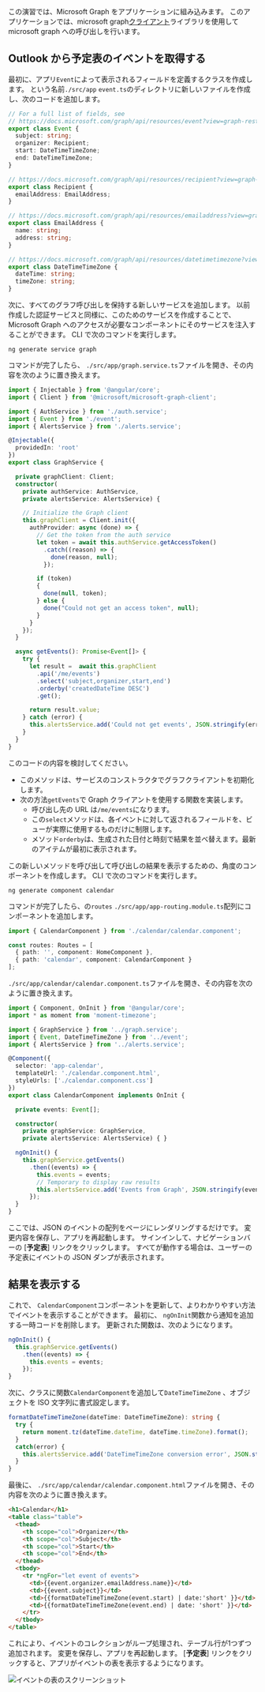 <!-- markdownlint-disable MD002 MD041 -->

この演習では、Microsoft Graph をアプリケーションに組み込みます。 このアプリケーションでは、microsoft graph[クライアント](https://github.com/microsoftgraph/msgraph-sdk-javascript)ライブラリを使用して microsoft graph への呼び出しを行います。

## <a name="get-calendar-events-from-outlook"></a>Outlook から予定表のイベントを取得する

最初に、アプリ`Event`によって表示されるフィールドを定義するクラスを作成します。 という名前`./src/app` `event.ts`のディレクトリに新しいファイルを作成し、次のコードを追加します。

```TypeScript
// For a full list of fields, see
// https://docs.microsoft.com/graph/api/resources/event?view=graph-rest-1.0
export class Event {
  subject: string;
  organizer: Recipient;
  start: DateTimeTimeZone;
  end: DateTimeTimeZone;
}

// https://docs.microsoft.com/graph/api/resources/recipient?view=graph-rest-1.0
export class Recipient {
  emailAddress: EmailAddress;
}

// https://docs.microsoft.com/graph/api/resources/emailaddress?view=graph-rest-1.0
export class EmailAddress {
  name: string;
  address: string;
}

// https://docs.microsoft.com/graph/api/resources/datetimetimezone?view=graph-rest-1.0
export class DateTimeTimeZone {
  dateTime: string;
  timeZone: string;
}
```

次に、すべてのグラフ呼び出しを保持する新しいサービスを追加します。 以前作成した認証サービスと同様に、このためのサービスを作成することで、Microsoft Graph へのアクセスが必要なコンポーネントにそのサービスを注入することができます。 CLI で次のコマンドを実行します。

```Shell
ng generate service graph
```

コマンドが完了したら、 `./src/app/graph.service.ts`ファイルを開き、その内容を次のように置き換えます。

```TypeScript
import { Injectable } from '@angular/core';
import { Client } from '@microsoft/microsoft-graph-client';

import { AuthService } from './auth.service';
import { Event } from './event';
import { AlertsService } from './alerts.service';

@Injectable({
  providedIn: 'root'
})
export class GraphService {

  private graphClient: Client;
  constructor(
    private authService: AuthService,
    private alertsService: AlertsService) {

    // Initialize the Graph client
    this.graphClient = Client.init({
      authProvider: async (done) => {
        // Get the token from the auth service
        let token = await this.authService.getAccessToken()
          .catch((reason) => {
            done(reason, null);
          });

        if (token)
        {
          done(null, token);
        } else {
          done("Could not get an access token", null);
        }
      }
    });
  }

  async getEvents(): Promise<Event[]> {
    try {
      let result =  await this.graphClient
        .api('/me/events')
        .select('subject,organizer,start,end')
        .orderby('createdDateTime DESC')
        .get();

      return result.value;
    } catch (error) {
      this.alertsService.add('Could not get events', JSON.stringify(error, null, 2));
    }
  }
}
```

このコードの内容を検討してください。

- このメソッドは、サービスのコンストラクタでグラフクライアントを初期化します。
- 次の方法`getEvents`で Graph クライアントを使用する関数を実装します。
  - 呼び出し先の URL は`/me/events`になります。
  - この`select`メソッドは、各イベントに対して返されるフィールドを、ビューが実際に使用するものだけに制限します。
  - メソッド`orderby`は、生成された日付と時刻で結果を並べ替えます。最新のアイテムが最初に表示されます。

この新しいメソッドを呼び出して呼び出しの結果を表示するための、角度のコンポーネントを作成します。 CLI で次のコマンドを実行します。

```Shell
ng generate component calendar
```

コマンドが完了したら、の`routes` `./src/app/app-routing.module.ts`配列にコンポーネントを追加します。

```TypeScript
import { CalendarComponent } from './calendar/calendar.component';

const routes: Routes = [
  { path: '', component: HomeComponent },
  { path: 'calendar', component: CalendarComponent }
];
```

`./src/app/calendar/calendar.component.ts`ファイルを開き、その内容を次のように置き換えます。

```TypeScript
import { Component, OnInit } from '@angular/core';
import * as moment from 'moment-timezone';

import { GraphService } from '../graph.service';
import { Event, DateTimeTimeZone } from '../event';
import { AlertsService } from '../alerts.service';

@Component({
  selector: 'app-calendar',
  templateUrl: './calendar.component.html',
  styleUrls: ['./calendar.component.css']
})
export class CalendarComponent implements OnInit {

  private events: Event[];

  constructor(
    private graphService: GraphService,
    private alertsService: AlertsService) { }

  ngOnInit() {
    this.graphService.getEvents()
      .then((events) => {
        this.events = events;
        // Temporary to display raw results
        this.alertsService.add('Events from Graph', JSON.stringify(events, null, 2));
      });
  }
}
```

ここでは、JSON のイベントの配列をページにレンダリングするだけです。 変更内容を保存し、アプリを再起動します。 サインインして、ナビゲーションバーの [**予定表**] リンクをクリックします。 すべてが動作する場合は、ユーザーの予定表にイベントの JSON ダンプが表示されます。

## <a name="display-the-results"></a>結果を表示する

これで、 `CalendarComponent`コンポーネントを更新して、よりわかりやすい方法でイベントを表示することができます。 最初に、 `ngOnInit`関数から通知を追加する一時コードを削除します。 更新された関数は、次のようになります。

```TypeScript
ngOnInit() {
  this.graphService.getEvents()
    .then((events) => {
      this.events = events;
    });
}
```

次に、クラスに関数`CalendarComponent`を追加して`DateTimeTimeZone` 、オブジェクトを ISO 文字列に書式設定します。

```TypeScript
formatDateTimeTimeZone(dateTime: DateTimeTimeZone): string {
  try {
    return moment.tz(dateTime.dateTime, dateTime.timeZone).format();
  }
  catch(error) {
    this.alertsService.add('DateTimeTimeZone conversion error', JSON.stringify(error));
  }
}
```

最後に、 `./src/app/calendar/calendar.component.html`ファイルを開き、その内容を次のように置き換えます。

```html
<h1>Calendar</h1>
<table class="table">
  <thead>
    <th scope="col">Organizer</th>
    <th scope="col">Subject</th>
    <th scope="col">Start</th>
    <th scope="col">End</th>
  </thead>
  <tbody>
    <tr *ngFor="let event of events">
      <td>{{event.organizer.emailAddress.name}}</td>
      <td>{{event.subject}}</td>
      <td>{{formatDateTimeTimeZone(event.start) | date:'short' }}</td>
      <td>{{formatDateTimeTimeZone(event.end) | date: 'short' }}</td>
    </tr>
  </tbody>
</table>
```

これにより、イベントのコレクションがループ処理され、テーブル行が1つずつ追加されます。 変更を保存し、アプリを再起動します。 [**予定表**] リンクをクリックすると、アプリがイベントの表を表示するようになります。

![イベントの表のスクリーンショット](./images/add-msgraph-01.png)